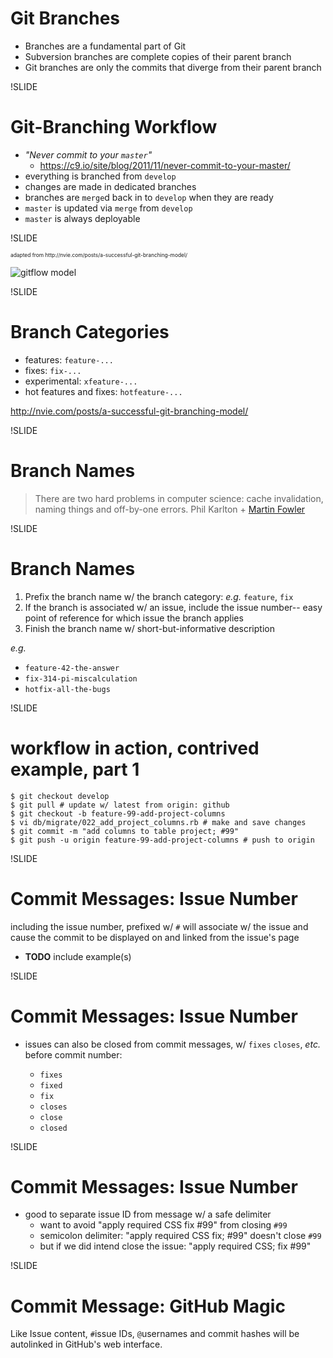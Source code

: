 
# Git Branches

- Branches are a fundamental part of Git
- Subversion branches are complete copies of their parent branch
- Git branches are only the commits that diverge from their parent branch

!SLIDE

# Git-Branching Workflow

- *"Never commit to your `master`"*
  - https://c9.io/site/blog/2011/11/never-commit-to-your-master/
- everything is branched from `develop`
- changes are made in dedicated branches
- branches are `merge`d back in to `develop` when they are ready
- `master` is updated via `merge` from `develop`
- `master` is always deployable

!SLIDE

<span style="font-size:0.6em;">
  adapted from http://nvie.com/posts/a-successful-git-branching-model/
</span>

![gitflow model](img/gitflow-model.jpg)

!SLIDE

# Branch Categories

- features: `feature-...`
- fixes: `fix-...`
- experimental: `xfeature-...`
- hot features and fixes: `hotfeature-...`

http://nvie.com/posts/a-successful-git-branching-model/

!SLIDE

# Branch Names

> There are two hard problems in computer science: cache invalidation, naming things and off-by-one errors. Phil Karlton + [Martin Fowler](http://martinfowler.com/bliki/TwoHardThings.html)

!SLIDE

# Branch Names

1. Prefix the branch name w/ the branch category: *e.g.* `feature`, `fix`
1. If the branch is associated w/ an issue, include the issue number-- easy point of reference for which issue the branch applies
1. Finish the branch name w/ short-but-informative description

*e.g.*

- `feature-42-the-answer`
- `fix-314-pi-miscalculation`
- `hotfix-all-the-bugs`

!SLIDE

# workflow in action, contrived example, part 1

```
$ git checkout develop
$ git pull # update w/ latest from origin: github
$ git checkout -b feature-99-add-project-columns
$ vi db/migrate/022_add_project_columns.rb # make and save changes
$ git commit -m "add columns to table project; #99"
$ git push -u origin feature-99-add-project-columns # push to origin
```

!SLIDE

# Commit Messages: Issue Number

including the issue number, prefixed w/ `#` will associate w/ the issue and cause the commit to be displayed on and linked from the issue's page

- **TODO** include example(s)

!SLIDE

# Commit Messages: Issue Number

- issues can also be closed from commit messages, w/ `fixes` `closes`, *etc.* before commit number:

  - `fixes`
  - `fixed`
  - `fix`
  - `closes`
  - `close`
  - `closed`

!SLIDE

# Commit Messages: Issue Number

- good to separate issue ID from message w/ a safe delimiter
  - want to avoid "apply required CSS fix #99" from closing `#99`
  - semicolon delimiter: "apply required CSS fix; #99" doesn't close `#99`
  - but if we did intend close the issue: "apply required CSS; fix #99"

!SLIDE

# Commit Message: GitHub Magic

Like Issue content, `#`issue IDs, `@`usernames and commit hashes will be autolinked in GitHub's web interface.
